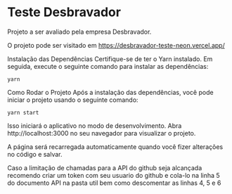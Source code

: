 # Teste Desbravador

Projeto a ser avaliado pela empresa Desbravador.

O projeto pode ser visitado em https://desbravador-teste-neon.vercel.app/

Instalação das Dependências Certifique-se de ter o Yarn instalado. Em seguida,
execute o seguinte comando para instalar as dependências:

```
yarn
```

Como Rodar o Projeto Após a instalação das dependências, você pode iniciar o
projeto usando o seguinte comando:

```
yarn start
```

Isso iniciará o aplicativo no modo de desenvolvimento. Abra
http://localhost:3000 no seu navegador para visualizar o projeto.

A página será recarregada automaticamente quando você fizer alterações no código
e salvar.

Caso a limitação de chamadas para a API do github seja alcançada recomendo criar
um token com seu usuario do github e cola-lo na linha 5 do documento API na
pasta util bem como descomentar as linhas 4, 5 e 6
